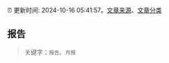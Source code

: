 :alarm_clock: 更新时间: 2024-10-16 05:41:57。[文章来源](/README.md)、[文章分类](/TAGS.md)

## 报告


> 关键字：`报告`、`月报`



